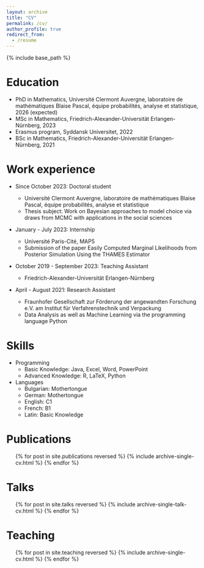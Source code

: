 ```yaml
---
layout: archive
title: "CV"
permalink: /cv/
author_profile: true
redirect_from:
  - /resume
---
```


{% include base_path %}

Education
======
* PhD in Mathematics, Université Clermont Auvergne, laboratoire de mathématiques Blaise Pascal, équipe probabilités, analyse et statistique, 2026 (expected)
* MSc in Mathematics, Friedrich-Alexander-Universität Erlangen-Nürnberg, 2023
* Erasmus program, Syddansk Universitet, 2022
* BSc in Mathematics, Friedrich-Alexander-Universität Erlangen-Nürnberg, 2021

Work experience
======
* Since October 2023: Doctoral student
  * Université Clermont Auvergne, laboratoire de mathématiques Blaise Pascal, équipe probabilités, analyse et statistique
  * Thesis subject: Work on Bayesian approaches to model choice via draws from MCMC with applications in the
social sciences

* January - July 2023: Internship
  * Université Paris-Cité, MAP5
  * Submission of the paper Easily Computed Marginal Likelihoods from Posterior Simulation Using the THAMES Estimator

* October 2019 - September 2023: Teaching Assistant
  * Friedrich-Alexander-Universität Erlangen-Nürnberg
 
* April - August 2021: Research Assistant
  * Fraunhofer Gesellschaft zur Förderung der angewandten Forschung e.V. am Institut für Verfahrenstechnik und Verpackung
  * Data Analysis as well as Machine Learning via the programming language Python
  
Skills
======
* Programming
  * Basic Knowledge: Java, Excel, Word, PowerPoint
  * Advanced Knowledge: R, LaTeX, Python
* Languages
  * Bulgarian: Mothertongue
  * German: Mothertongue
  * English: C1
  * French: B1
  * Latin: Basic Knowledge

Publications
======
  <ul>{% for post in site.publications reversed %}
    {% include archive-single-cv.html %}
  {% endfor %}</ul>
  
Talks
======
  <ul>{% for post in site.talks reversed %}
    {% include archive-single-talk-cv.html  %}
  {% endfor %}</ul>
  
Teaching
======
  <ul>{% for post in site.teaching reversed %}
    {% include archive-single-cv.html %}
  {% endfor %}</ul>
